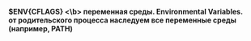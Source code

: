 <b> $ENV{CFLAGS} <\b> 
переменная среды. Environmental Variables.<br> 
от родительского процесса наследуем все переменные среды (например, PATH)<br>


